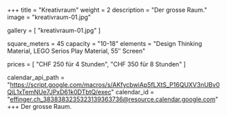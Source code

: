 +++
title = "Kreativraum"
weight = 2
description = "Der grosse Raum."
image = "kreativraum-01.jpg"

gallery = [
  "kreativraum-01.jpg"
]

square_meters = 45
capacity = "10-18"
elements = "Design Thinking Material, LEGO Serios Play Material, 55″ Screen"

prices = [
  "CHF 250 für 4 Stunden",
  "CHF 350 für 8 Stunden"
]

calendar_api_path = "https://script.google.com/macros/s/AKfycbwiAp5fLXtS_P16QUXV3nUBv0QiL1xTemNUe7JPxD61k0DTbtQ/exec"
calendar_id = "effinger.ch_3838383235323139363736@resource.calendar.google.com"
+++
Der grosse Raum.
